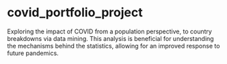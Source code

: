 # covid_portfolio_project
Exploring the impact of COVID from a population perspective, to country breakdowns via data mining. This analysis is beneficial for understanding the mechanisms behind the statistics, allowing for an improved response to future pandemics.
